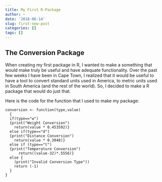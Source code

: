 ```yaml
---
title: My First R-Package
author: ~
date: '2018-06-14'
slug: first-new-post
categories: []
tags: []
---
```

## The Conversion Package

When creating my first package in R, I wanted to make a something that would make truly be useful and have adequate functionality. Over the past few weeks I have been in Cape Town, I realized that it would be useful to have a tool to convert standard units used in America, to metric units used in South America (and the rest of the world). So, I decided to make a R package that would do just that. 

Here is the code for the function that I used to make my package:

```{r}
conversion <- function(type,value)
  {
  if(type=="w")
  {print("Weight Conversion")
    return(value * 0.453592)}
  else if(type=="d")
  {print("Distance Conversion")
    return(value * 0.3048)}
  else if (type=="t")
  {print("Temperature Conversion")
      return((value-32)*.5556)}
  else {
    (print("Invalid Conversion Type"))
    return (-1)
  }
}
```